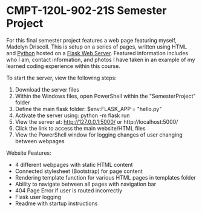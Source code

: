 # CMPT-120L-902-21S Semester Project

For this final semester project features a web page featuring myself, Madelyn Driscoll. This is setup on a series of pages, written using HTML and [Python](https://www.python.org/) hosted on a [Flask Web Server](https://flask.palletsprojects.com/en/2.0.x/). Featured information includes who I am, contact information, and photos I have taken in an example of my learned coding experience within this course.

To start the server, view the following steps:

1. Download the server files
2. Within the Windows files, open PowerShell within the "SemesterProject" folder
3. Define the main flask folder: $env:FLASK_APP = "hello.py"
4. Activate the server using: python -m flask run
5. View the server at: http://127.0.0.1:5000/ or http://localhost:5000/
6. Click the link to access the main website/HTML files
7. View the PowerShell window for logging changes of user changing between webpages

Website Features:
- 4 different webpages with static HTML content
- Connected stylesheet (Bootstrap) for page content
- Rendering template function for various HTML pages in templates folder
- Ability to navigate between all pages with navigation bar
- 404 Page Error if user is routed incorrectly
- Flask user logging
- Readme with startup instructions
